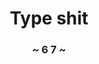 <h1 align="center">Type shit</h1>
<h3 align="center">~ 6 7 ~</h3>

 <!-- <img align="center" alt="Coding" width="1000" src=""> -->


